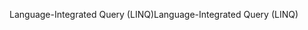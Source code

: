 <span data-ttu-id="8b246-101">Language-Integrated Query (LINQ)</span><span class="sxs-lookup"><span data-stu-id="8b246-101">Language-Integrated Query (LINQ)</span></span>